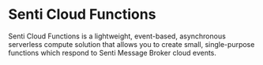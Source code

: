 # Senti Cloud Functions

Senti Cloud Functions is a lightweight, event-based, asynchronous serverless compute solution that allows you to create small, single-purpose functions which respond to Senti Message Broker cloud events.
